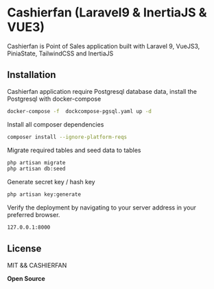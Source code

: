 # Cashierfan (Laravel9 & InertiaJS & VUE3)

Cashierfan is Point of Sales application built with Laravel 9, VueJS3,
PiniaState, TailwindCSS and InertiaJS

## Installation

Cashierfan application require Postgresql database data, install the Postgresql
with docker-compose

```sh
docker-compose -f  dockcompose-pgsql.yaml up -d
```

Install all composer dependencies

```sh
composer install --ignore-platform-reqs
```

Migrate required tables and seed data to tables

```sh
php artisan migrate
php artisan db:seed
```

Generate secret key / hash key

```sh
php artisan key:generate
```

Verify the deployment by navigating to your server address in your preferred
browser.

```sh
127.0.0.1:8000
```

## License

MIT && CASHIERFAN

**Open Source**
